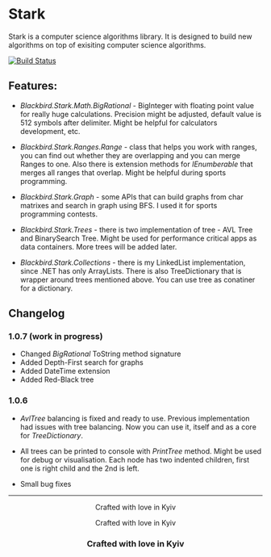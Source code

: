 # Stark
Stark is a computer science algorithms library. It is designed to build new algorithms on top of exisiting computer science algorithms.

[![Build Status](https://travis-ci.org/Blackbird-tech/Stark.svg?branch=master)](https://travis-ci.org/Blackbird-tech/Stark)

## Features:

+ *Blackbird.Stark.Math.BigRational* - BigInteger with floating point value for really huge calculations. Precision might be adjusted, default value is 512 symbols after delimiter. Might be helpful for calculators development, etc.

+ *Blackbird.Stark.Ranges.Range* - class that helps you work with ranges, you can find out whether they are overlapping and you can merge Ranges to one. Also there is extension methods for *IEnumberable<Range>* that merges all ranges that overlap. Might be helpful during sports programming.
 
+ *Blackbird.Stark.Graph* - some APIs that can build graphs from char matrixes and search in graph using BFS. I used it for sports programming contests.

+ *Blackbird.Stark.Trees* - there is two implementation of tree - AVL Tree and BinarySearch Tree. Might be used for performance critical apps as data containers. More trees will be added later.

+ *Blackbird.Stark.Collections* - there is my LinkedList implementation, since .NET has only ArrayLists. There is also TreeDictionary that is wrapper around trees mentioned above. You can use tree as conatiner for a dictionary.

## Changelog

### 1.0.7 (work in progress)
+ Changed *BigRational* ToString method signature
+ Added Depth-First search for graphs
+ Added DateTime extension
+ Added Red-Black tree

### 1.0.6

+ *AvlTree* balancing is fixed and ready to use. Previous implementation had issues with tree balancing. Now you can use it, itself and as a core for *TreeDictionary*. 

+ All trees can be printed to console with *PrintTree* method. Might be used for debug or visualisation. Each node has two indented children, first one is right child and the 2nd is left.

+ Small bug fixes

---
<div style="text-align: center;">
Crafted with love in Kyiv
</div>

<p style="text-align: center;">
Crafted with love in Kyiv
</p>

<h3 align="center">
Crafted with love in Kyiv
</h3>